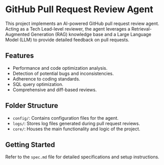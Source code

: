 # GitHub Pull Request Review Agent

This project implements an AI-powered GitHub pull request review agent. Acting as a Tech Lead-level reviewer, the agent leverages a Retrieval-Augmented Generation (RAG) knowledge base and a Large Language Model (LLM) to provide detailed feedback on pull requests.

## Features
- Performance and code optimization analysis.
- Detection of potential bugs and inconsistencies.
- Adherence to coding standards.
- SQL query optimization.
- Comprehensive and diff-based reviews.

## Folder Structure
- `config/`: Contains configuration files for the agent.
- `logs/`: Stores log files generated during pull request reviews.
- `core/`: Houses the main functionality and logic of the project.

## Getting Started
Refer to the `spec.md` file for detailed specifications and setup instructions.
